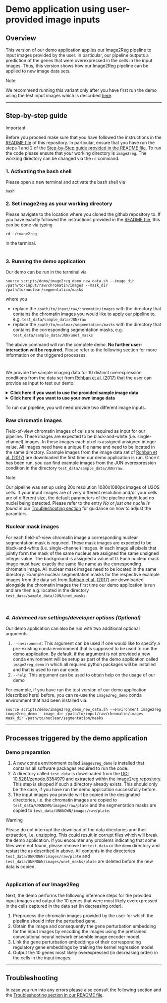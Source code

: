 # Demo application using user-provided image inputs

## Overview

This version of our demo application applies our Image2Reg pipeline to input images provided by the user. In particular, our pipeline outputs a prediction of the genes that were overexpressed in the cells in the input images. Thus, this version shows how our Image2Reg pipeline can be applied to new image data sets. 

> [!NOTE]
> We recommend running this variant only after you have first run the demo using the test input images which is described [here](test_demo.md).

---

<!--
## Perequisites
To run our pipeline, you will need provide two different image inputs.

### Raw chromatin images
Field-of-view chromatin images of cells are required as input for our pipeline. These images are expected to be black-and-white (i.e. single-channel) images and each pixel is assigned unsigned integer value.
All images need have a unique file name and be located in the same directory. Example images from the image data set of [Rohban et al. (2017)](https://doi.org/10.7554/eLife.24060) are downloaded the first time our demo application is run and are then e.g. located in the directory ``test_data/sample_data/JUN/raw``.

> [!NOTE]
> Our pipeline was set up using 20x resolution 1080x1080px images of U2OS cells. If your input images are of very different resolution and/or your cells are of different size, the default parameters of the pipeline might lead no nuclei being detected. Please refer to the entry *No or just one nuclei is found* in our [Troubleshooting section](README.md#Troubleshooting/Support) for guidance on how to adjust the paramters.

### Nuclear mask images
For each field-of-view chromatin image a corresponding nuclear segmentation mask is required. These mask images are expected to be black-and-white (i.e. single-channel) images where all pixels that form the mask of the same nucleus are assigned the same unsigned integer value.
The background is assigned a value of 0. Each nuclear mask image must have exactly the same file name as the corresponding chromatin image and all nuclear mask images need to be located in the same directory. Example nuclear segmentation masks for the respective example images from the data set from [Rohban et al. (2017)](https://doi.org/10.7554/eLife.24060) are downloaded alongside the chromatin images the first time our demo application is run and are then e.g. located in the directory ``test_data/sample_data/JUN/unet_masks``.


#
-->

## Step-by-step guide

> [!IMPORTANT]
> Before you proceed make sure that you have followed the instructions in the [README file](https://github.com/uhlerlab/image2reg/blob/master/README.md) of this repository. In particular, ensure that you have run the steps 1 and 2 of the [Step-by-Step guide provided in the README file](https://github.com/uhlerlab/image2reg/blob/master/README.md#step-by-step-guide).
> To run the code please ensure that your working directory is ``image2reg``. The working directory can be changed via the ``cd`` command.

### 1. Activating the bash shell
Please open a new terminal and activate the bash shell via
```
bash
```

### 2. Set image2reg as your working directory
Please navigate to the location where you cloned the github repository to.
If you have exactly followed the instructions provided in the [README file](https://github.com/uhlerlab/image2reg/blob/master/README.md), this can be done via typing

```
cd ~/image2reg
```
 in the terminal.

 #

 ### 3. Running the demo application 

Our demo can be run in the terminal via

 ```
source scripts/demo/image2reg_demo_new_data.sh --image_dir /path/to/input/raw/chromatin/images --mask_dir /path/to/nuclear/segmentation/masks
```
where you 
- replace the ``/path/to/input/raw/chromatin/images`` with the directory that contains the chromatin images you would like to apply our pipeline to, e.g. ``test_data/sample_data/JUN/raw``
- replace the ``/path/to/nuclear/segmentation/masks`` with the directory that contains the corresponding segmentation masks, e.g. ``test_data/sample_data/JUN/unet_masks``

The above command will run the complete demo. 
**No further user-interaction will be required.**
Please refer to the following section for more information on the triggered processes.
#

We provide the sample imaging data for 10 distinct overexpression conditions from the data set from [Rohban et al. (2017)](https://doi.org/10.7554/eLife.24060) that the user can provide as input to test our demo.

<details>
  <summary>
    <b>Click here if you want to use the provided sample image data</b>
  </summary>

| Overexpression condition | Command | 
| --- | --- |
| **BRAF** | ``source scripts/demo/image2reg_demo_new_data.sh --image_dir test_data/sample_data/BRAF/raw --mask_dir test_data/sample_data/BRAF/unet_masks`` |
| **CEBPA** | ``source scripts/demo/image2reg_demo_new_data.sh --image_dir test_data/sample_data/CEBPA/raw --mask_dir test_data/sample_data/CEBPA/unet_masks`` |
| **CREB1** | ``source scripts/demo/image2reg_demo_new_data.sh --image_dir test_data/sample_data/CREB1/raw --mask_dir test_data/sample_data/CREB1/unet_masks`` |
| **JUN** | ``source scripts/demo/image2reg_demo_new_data.sh --image_dir test_data/sample_data/JUN/raw --mask_dir test_data/sample_data/JUN/unet_masks`` |
| **PRKCE** | ``source scripts/demo/image2reg_demo_new_data.sh --image_dir test_data/sample_data/PRKCE/raw --mask_dir test_data/sample_data/PRKCE/unet_masks`` |
| **RAF1** | ``source scripts/demo/image2reg_demo_new_data.sh --image_dir test_data/sample_data/RAF1/raw --mask_dir test_data/sample_data/RAF1/unet_masks`` |
| **RELB** | ``source scripts/demo/image2reg_demo_new_data.sh --image_dir test_data/sample_data/RELB/raw --mask_dir test_data/sample_data/RELB/unet_masks`` |
| **RHOA**| ``source scripts/demo/image2reg_demo_new_data.sh --image_dir test_data/sample_data/RHOA/raw --mask_dir test_data/sample_data/RHOA/unet_masks`` |
| **SMAD4** | ``source scripts/demo/image2reg_demo_new_data.sh --image_dir test_data/sample_data/SMAD4/raw --mask_dir test_data/sample_data/SMAD4/unet_masks`` |
| **SREBF1** | ``source scripts/demo/image2reg_demo_new_data.sh --image_dir test_data/sample_data/SREBF1/raw --mask_dir test_data/sample_data/SREBF1/unet_masks`` |
  
</details>

<details>
 <summary>
  <b>Click here if you want to use your own image data</b>

To run our pipeline, you will need provide two different image inputs.

### Raw chromatin images
Field-of-view chromatin images of cells are required as input for our pipeline. These images are expected to be black-and-white (i.e. single-channel) images. In these images each pixel is assigned unsigned integer value.
All images need have a unique file name and need to be located in the same directory. Example images from the image data set of [Rohban et al. (2017)](https://doi.org/10.7554/eLife.24060) are downloaded the first time our demo application is run. Once it has been run, you can find example images from the JUN overexpression condition in the directory ``test_data/sample_data/JUN/raw``.

> [!NOTE]
> Our pipeline was set up using 20x resolution 1080x1080px images of U2OS cells. If your input images are of very different resolution and/or your cells are of different size, the default parameters of the pipeline might lead no nuclei being detected. Please refer to the entry *No or just one nuclei is found* in our [Troubleshooting section](README.md#Troubleshooting/Support) for guidance on how to adjust the paramters.

### Nuclear mask images
For each field-of-view chromatin image a corresponding nuclear segmentation mask is required. These mask images are expected to be black-and-white (i.e. single-channel) images. In each image all pixels that jointly form the mask of the same nucleus are assigned the same unsigned integer value.
The background is assigned a value of 0. Each nuclear mask image must have exactly the same file name as the corresponding chromatin image.  All nuclear mask images need to be located in the same directory. Example nuclear segmentation masks for the respective example images from the data set from [Rohban et al. (2017)](https://doi.org/10.7554/eLife.24060) are downloaded alongside the chromatin images the first time our demo application is run and are then e.g. located in the directory ``test_data/sample_data/JUN/unet_masks``.
  
 </summary>
</details>


#

### *4. Advanced run settings/developer options (Optional)*
Our demo application can also be run with two additional optional arguments.
1. ``--environment``:    This argument can be used if one would like to specify a pre-existing conda environment that is supposed to be used to run the demo application. By default, if the argument is not provided a new conda environment will be setup as part of the demo application called ``image2reg_demo`` in which all required python packages will be installed and that is used to run our code.
2. ``--help``:    This argument can be used to obtain help on the usage of our demo

For example, if you have run the test version of our demo application (described here) before, you can re-use the ``image2reg_demo`` conda environment that had been installed via:
```
source scripts/demo/image2reg_demo_new_data.sh --environment image2reg image2reg_demo --image_dir /path/to/input/raw/chromatin/images --mask_dir /path/to/nuclear/segmentation/masks
```

---

## Processes triggered by the demo application

### Demo preparation
1. A new conda environment called ``image2reg_demo`` is installed that contains all software packages required to run the code.
2. A directory called ``test_data`` is downloaded from the [DOI 10.5281/zenodo.8354979](https://doi.org/10.5281/zenodo.8354979) and extracted within the image2reg repository. This step is skipped if such a directory already exists. This should only be the case, if you have run the demo application successfully before.
3. The input images you provide will be copied in the designated directories, i.e. the chromatin images are copied to ``test_data/UNKNOWN/images/raw/plate`` and the segmentation masks are copied to ``test_data/UNKNOWN/images/raw/plate``.

> [!WARNING]
> Please do not interrupt the download of the data directories and their extraction, i.e. unzipping. This could result in corrupt files which will break the demo application. If you encounter any problems indicating that some files were not found, please remove the ``test_data`` or the ``demo`` directory and restart the as described in above.
> All contents in the directories ``test_data/UNKNOWN/images/raw/plate`` and ``test_data/UNKNOWN/images/unet_masks/plate`` are deleted before the new data is copied.

#

### Application of our Image2Reg
 
Next, the demo performs the following inference steps for the provided input images and output the 10 genes that were most likely overexpressed in the cells captured in the data set (in decreasing order).

1. Preprocess the chromatin images provided by the user for which the pipeline should infer the perturbed gene.
2. Obtain the image and consequently the gene perturbation embedding for the input images by encoding the images using the pretrained convolutional neural network ensemble image encoder model.
3. Link the gene perturbation embeddings of their corresponding regulatory gene embeddings by training the kernel regression model.
4. Output the 10 genes most likely overexpressed (in decreasing order) in the cells in the input images.

---

## Troubleshooting

In case you run into any errors please also consult the following section and the [Troubleshooting section in our README file](README.md#Troubleshooting/Support).


